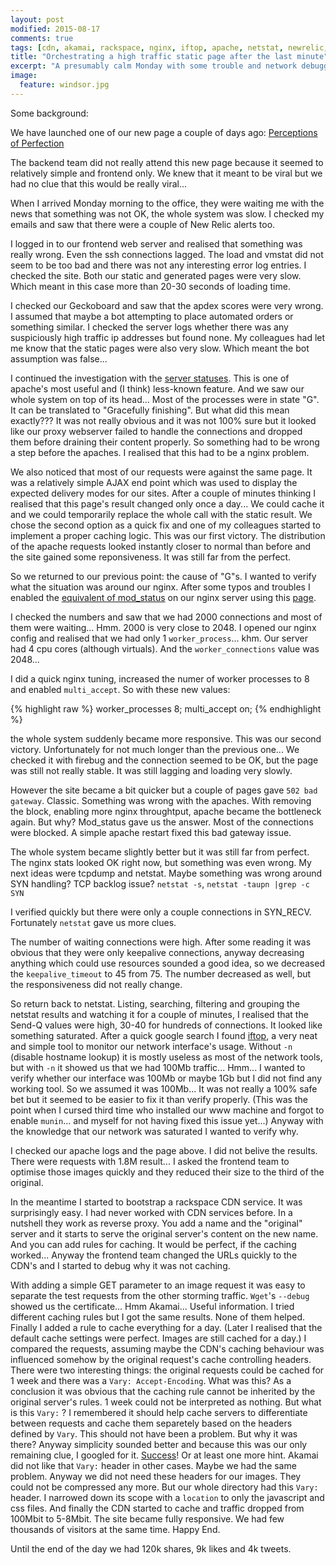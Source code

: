 ```yaml
---
layout: post
modified: 2015-08-17
comments: true
tags: [cdn, akamai, rackspace, nginx, iftop, apache, netstat, newrelic, geckoboard, apdex, postmortem]
title: "Orchestrating a high traffic static page after the last minute"
excerpt: "A presumably calm Monday with some trouble and network debugging."
image:
  feature: windsor.jpg
---
```


Some background:

We have launched one of our new page a couple of days ago:
[Perceptions of Perfection](https://onlinedoctor.superdrug.com/perceptions-of-perfection/)

The backend team did not really attend this new page because it seemed to relatively simple and frontend only.
We knew that it meant to be viral but we had no clue that this would be really viral...

When I arrived Monday morning to the office, they were waiting me with the news that something was not OK, the whole system was slow.
I checked my emails and saw that there were a couple of New Relic alerts too.

I logged in to our frontend web server and realised that something was really wrong. Even the ssh connections lagged.
The load and vmstat did not seem to be too bad and there was not any interesting error log entries.
I checked the site. Both our static and generated pages were very slow.
Which meant in this case more than 20-30 seconds of loading time.

I checked our Geckoboard and saw that the apdex scores were very wrong. I assumed that maybe a bot attempting to place automated
orders or something similar. I checked the server logs whether there was any suspiciously high traffic ip addresses but found none.
My colleagues had let me know that the static pages were also very slow. Which meant the bot assumption was false...

I continued the investigation with the [server statuses](http://httpd.apache.org/docs/2.4/mod/mod_status.html).
This is one of apache's most useful and (I think) less-known feature.
And we saw our whole system on top of its head...
Most of the processes were in state "G". It can be translated to "Gracefully finishing". But what did this mean exactly???
It was not really obvious and it was not 100% sure but it looked like our proxy webserver failed to handle the connections and
dropped them before draining their content properly.
So something had to be wrong a step before the apaches. I realised that this had to be a nginx problem.

We also noticed that most of our requests were against the same page.
It was a relatively simple AJAX end point which was used to display the expected delivery modes for our sites.
After a couple of minutes thinking I realised that this page's result changed only once a day...
We could cache it and we could temporarily replace the whole call with the static result.
We chose the second option as a quick fix and one of my colleagues started to implement a proper caching logic.
This was our first victory. The distribution of the apache requests looked instantly closer to normal than before and the site
gained some reponsiveness. It was still far from the perfect.

So we returned to our previous point: the cause of "G"s. I wanted to verify what the situation was around our nginx.
After some typos and troubles I enabled the [equivalent of mod_status](https://rtcamp.com/tutorials/nginx/status-page/)
on our nginx server using this [page](http://www.cyberciti.biz/faq/nginx-enable-and-see-current-status-page/).

I checked the numbers and saw that we had 2000 connections and most of them were waiting... Hmm.
2000 is very close to 2048.
I opened our nginx config and realised that we had only 1 `worker_process`... khm. Our server had 4 cpu cores (although virtuals).
And the `worker_connections` value was 2048...

I did a quick nginx tuning, increased the numer of worker processes to 8 and enabled `multi_accept`. So with these new values:

{% highlight raw %}
worker_processes  8;
multi_accept on;
{% endhighlight %}

the whole system suddenly became more responsive. This was our second victory.
Unfortunately for not much longer than the previous one...
We checked it with firebug and the connection seemed to be OK, but the page was still not really stable.
It was still lagging and loading very slowly.

However the site became a bit quicker but a couple of pages gave `502 bad gateway`. Classic. Something was wrong with the apaches.
With removing the block, enabling more nginx throughtput, apache became the bottleneck again. But why?
Mod_status gave us the answer. Most of the connections were blocked. A simple apache restart fixed this bad gateway issue.

The whole system became slightly better but it was still far from perfect.
The nginx stats looked OK right now, but something was even wrong.
My next ideas were tcpdump and netstat. Maybe something was wrong around SYN handling? TCP backlog issue?
`netstat -s`, `netstat -taupn |grep -c SYN`

I verified quickly but there were only a couple connections in SYN_RECV. Fortunately `netstat` gave us more clues.

The number of waiting connections were high. After some reading it was obvious that they were only keepalive connections,
anyway decreasing anything which could use resources sounded a good idea, so we decreased the `keepalive_timeout` to 45 from 75.
The number decreased as well, but the responsiveness did not really change.

So return back to netstat. Listing, searching, filtering and grouping the netstat results and watching it for a couple of minutes, I
realised that the Send-Q values were high, 30-40 for hundreds of connections.
It looked like something saturated. After a quick google search I found [iftop](http://www.ex-parrot.com/pdw/iftop/),
a very neat and simple tool to monitor our network
interface's usage. Without `-n` (disable hostname lookup) it is mostly useless as most of the network tools, but with `-n` it showed us that
we had 100Mb traffic... Hmm... I wanted to verify whether our interface was 100Mb or maybe 1Gb but I did not find any working tool.
So we assumed it was 100Mb... It was not really a 100% safe bet but it seemed to be easier to fix it than verify properly.
(This was the point when I cursed third time who installed our www machine and forgot to enable `munin`... and myself for not having fixed this issue yet...)
Anyway with the knowledge that our network was saturated I wanted to verify why.

I checked our apache logs and the page above. I did not belive the results. There were requests with 1.8M result...
I asked the frontend team to optimise those images quickly and they reduced their size to the third of the original.

In the meantime I started to bootstrap a rackspace CDN service. It was surprisingly easy.
I had never worked with CDN services before.
In a nutshell they work as reverse proxy. You add a name and the "original" server and it starts to serve the original server's
content on the new name. And you can add rules for caching. It would be perfect, if the caching worked...
Anyway the frontend team changed the URLs quickly to the CDN's and I started to debug why it was not caching.

With adding a simple GET parameter to an image request it was easy to separate
the test requests from the other storming traffic. `Wget`'s `--debug` showed us the certificate... Hmm Akamai... Useful information.
I tried different caching rules but I got the same results.
None of them helped. Finally I added a rule to cache everything for a day.
(Later I realised that the default cache settings were perfect. Images are still cached for a day.)
I compared the requests, assuming maybe the CDN's caching behaviour was influenced somehow by the original request's cache controlling
headers.
There were two interesting things: the original requests could be cached for 1 week and there was a `Vary: Accept-Encoding`.
What was this?
As a conclusion it was obvious that the caching rule cannot be inherited by the original server's rules.
1 week could not be interpreted as nothing.
But what is this `Vary:` ?
I remembered it should help cache servers to differentiate between requests and cache them separetely based on the headers defined by `Vary`.
This should not have been a problem.
But why it was there? Anyway simplicity sounded better and because this was our only remaining clue, I googled for it.
[Success](https://www.drupal.org/node/2213429)! Or at least one more hint.
Akamai did not like that `Vary:` header in other cases. Maybe we had the same problem.
Anyway we did not need these headers for our images. They could not be compressed any more.
But our whole directory had this `Vary:` header. I narrowed down its scope with a `location` to only the javascript and css files.
And finally the CDN started to cache and traffic dropped from 100Mbit to 5-8Mbit.
The site became fully responsive. We had few thousands of visitors at the same time.
Happy End.

Until the end of the day we had 120k shares, 9k likes and 4k tweets.